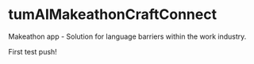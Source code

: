 # tumAIMakeathonCraftConnect
Makeathon app - Solution for language barriers within the work industry.

First test push!
